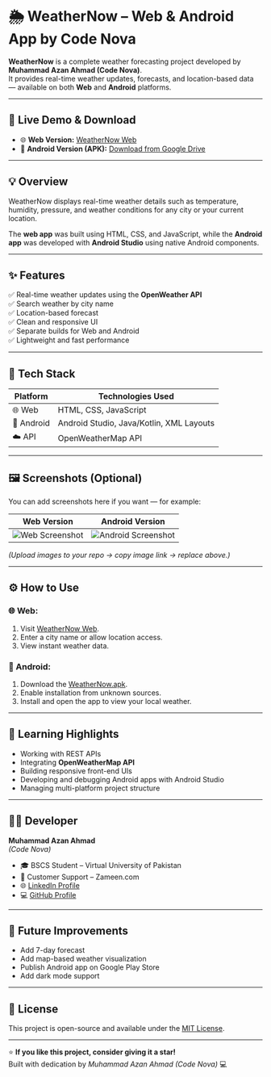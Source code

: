 # 🌦️ WeatherNow – Web & Android App by Code Nova

**WeatherNow** is a complete weather forecasting project developed by **Muhammad Azan Ahmad (Code Nova)**.  
It provides real-time weather updates, forecasts, and location-based data — available on both **Web** and **Android** platforms.

---

## 🚀 Live Demo & Download

- 🌐 **Web Version:** [WeatherNow Web](https://code2926.github.io/weathernow/)  
- 📱 **Android Version (APK):** [Download from Google Drive](https://drive.google.com/file/d/15rknttaWdqaa0RuGELhzP15vGP_K6Pzc/view?usp=sharing)

---

## 💡 Overview

WeatherNow displays real-time weather details such as temperature, humidity, pressure, and weather conditions for any city or your current location.

The **web app** was built using HTML, CSS, and JavaScript, while the **Android app** was developed with **Android Studio** using native Android components.

---

## ✨ Features

✅ Real-time weather updates using the **OpenWeather API**  
✅ Search weather by city name  
✅ Location-based forecast  
✅ Clean and responsive UI  
✅ Separate builds for Web and Android  
✅ Lightweight and fast performance  

---

## 🧩 Tech Stack

| Platform | Technologies Used |
|-----------|-------------------|
| 🌐 Web | HTML, CSS, JavaScript |
| 📱 Android | Android Studio, Java/Kotlin, XML Layouts |
| ☁️ API | OpenWeatherMap API |

---

## 🖼️ Screenshots (Optional)

You can add screenshots here if you want — for example:

| Web Version | Android Version |
|--------------|-----------------|
| ![Web Screenshot](link_to_image) | ![Android Screenshot](link_to_image) |

*(Upload images to your repo → copy image link → replace above.)*

---

## ⚙️ How to Use

### 🌐 Web:
1. Visit [WeatherNow Web](https://code2926.github.io/weathernow/).  
2. Enter a city name or allow location access.  
3. View instant weather data.

### 📱 Android:
1. Download the [WeatherNow.apk](https://drive.google.com/file/d/15rknttaWdqaa0RuGELhzP15vGP_K6Pzc/view?usp=sharing).  
2. Enable installation from unknown sources.  
3. Install and open the app to view your local weather.

---

## 🧠 Learning Highlights

- Working with REST APIs  
- Integrating **OpenWeatherMap API**  
- Building responsive front-end UIs  
- Developing and debugging Android apps with Android Studio  
- Managing multi-platform project structure  

---

## 🧑‍💻 Developer

**Muhammad Azan Ahmad**  
*(Code Nova)*  
- 🎓 BSCS Student – Virtual University of Pakistan  
- 💼 Customer Support – Zameen.com  
- 🌐 [LinkedIn Profile](https://www.linkedin.com/in/muhammad-azan-ahmad-171b48384/)  
- 💻 [GitHub Profile](https://github.com/Code2926)

---

## 🏁 Future Improvements

- Add 7-day forecast  
- Add map-based weather visualization  
- Publish Android app on Google Play Store  
- Add dark mode support  

---

## 📜 License

This project is open-source and available under the [MIT License](LICENSE).

---

⭐ **If you like this project, consider giving it a star!**  
Built with dedication by *Muhammad Azan Ahmad (Code Nova)* 💻
